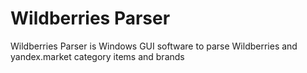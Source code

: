 # Wildberries Parser

Wildberries Parser is Windows GUI software to parse Wildberries and yandex.market category items and brands

